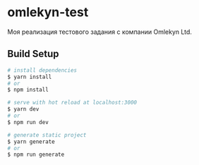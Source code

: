 # omlekyn-test
Моя реализация тестового задания с компании Omlekyn Ltd.


## Build Setup
``` bash
# install dependencies
$ yarn install
# or
$ npm install

# serve with hot reload at localhost:3000
$ yarn dev
# or
$ npm run dev

# generate static project
$ yarn generate
# or
$ npm run generate
```
